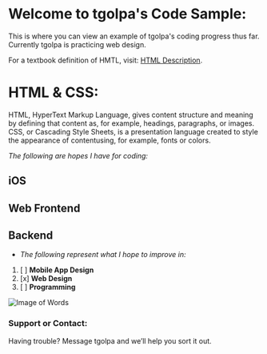 # Welcome to tgolpa's Code Sample:

This is where you can view an example of tgolpa's coding progress thus far. Currently tgolpa is practicing web design.

For a textbook definition of HMTL, visit: [HTML Description](https://en.wikipedia.org/wiki/HTML).

# HTML & CSS:

HTML, HyperText Markup Language, gives content structure and meaning by defining that content as, for example, headings, paragraphs, or images. CSS, or Cascading Style Sheets, is a presentation language created to style the appearance of contentusing, for example, fonts or colors.

*The following are hopes I have for coding:*

## iOS
## Web Frontend
## Backend

- *The following represent what I hope to improve in:*

1. [ ] **Mobile App Design**
2. [x] **Web Design**
3. [ ] **Programming**


![Image of Words](http://kellerelementary.weebly.com/uploads/2/5/7/9/25792133/coding.jpg)


### Support or Contact:

Having trouble? Message tgolpa and we’ll help you sort it out.
